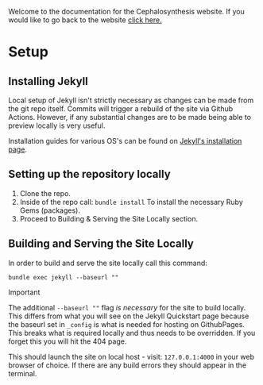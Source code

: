 
Welcome to the documentation for the Cephalosynthesis website. If you would like to go back to the website [click here.](https://cephalosynthesis.github.io/squid-6/)

# Setup 

## Installing Jekyll

Local setup of Jekyll isn't strictly necessary as changes can be made from the git repo itself. Commits will trigger a rebuild of the site via Github Actions. However, if any substantial changes are to be made being able to preview locally is very useful.

Installation guides for various OS's can be found on [Jekyll's installation page](https://jekyllrb.com/docs/installation/). 

## Setting up the repository locally 

1. Clone the repo.
2. Inside of the repo call:
`bundle install`
To install the necessary Ruby Gems (packages).
3. Proceed to Building & Serving the Site Locally section.

## Building and Serving the Site Locally

In order to build and serve the site locally call this command:

``` shell
bundle exec jekyll --baseurl ""
```

>[!Important]
> The additional `--baseurl ""` flag _is necessary_ for the site to build locally. This differs from what you will see on the Jekyll Quickstart page because the baseurl set in `_config` is what is needed for hosting on GithubPages. This breaks what is required locally and thus needs to be overridden. If you forget this you will hit the 404 page.

This should launch the site on local host - visit: `127.0.0.1:4000` in your web browser of choice. If there are any build errors they should appear in the terminal.

